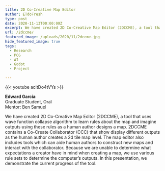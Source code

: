 ```yaml
---
title: 2D Co-Creative Map Editor
author: ETdoFresh
type: post
date: 2020-11-13T00:00:00Z
excerpt: We have created 2D Co-Creative Map Editor (2DCCME), a tool that uses wave function collapse algorithm to learn rules about the map and imagine outputs using these rules as a human author designs a map.
url: /2dccme/
featured_image: /uploads/2020/11/2dccme.jpg
hide_featured_image: true
tags:
  - Research
  - PCG
  - AI
  - Godot
  - Project

---
```

{{< youtube acItDo4tVYs >}}

**Edward Garcia**  
Graduate Student, Oral  
Mentor: Ben Samuel

We have created 2D Co-Creative Map Editor (2DCCME), a tool that uses wave function collapse algorithm to learn rules about the map and imagine outputs using these rules as a human author designs a map. 2DCCME contains a Co-Create Collaborator (CCC) that show display different outputs as the human author creates a 2d tile map level. The map editor also includes tools which can aide human authors to construct new maps and interact with the collaborator. Because we are unable to determine what expectations a creator have in mind when creating a map, we use various rule sets to determine the computer’s outputs. In this presentation, we demonstrate the current progress of the tool.